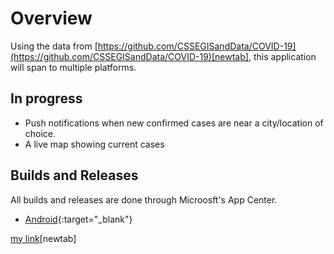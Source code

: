 # Overview
Using the data from [https://github.com/CSSEGISandData/COVID-19](https://github.com/CSSEGISandData/COVID-19)[newtab], this application will span to multiple platforms.

## In progress
 - Push notifications when new confirmed cases are near a city/location of choice.
 - A live map showing current cases

## Builds and Releases
All builds and releases are done through Microosft's App Center.
 - [Android](https://install.appcenter.ms/users/dynamensions/apps/cornona-virus-live-android/distribution_groups/public){:target="_blank"}


[my link](https://myawesome.link)[newtab]
